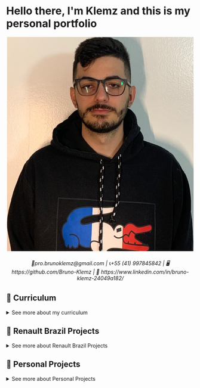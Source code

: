 # Hello there, I'm Klemz and this is my personal portfolio

<p align="center">
<img src="https://github.com/Bruno-Klemz/Portfolio/blob/master/foto_Linkedin_Teams.jpg" 
     width="500" 
     height="575.32" />
</p>

<h6 align="center"> 📝pro.brunoklemz@gmail.com | 📞+55 (41) 997845842 | 🖥️ https://github.com/Bruno-Klemz | 🔗 https://www.linkedin.com/in/bruno-klemz-24049a182/
  
## 📄 Curriculum
<details> 
<summary>See more about my curriculum</summary>
<br/>  
  
### Profile

🤙 Hi, my name is Bruno but feel free to call me Klemz. In general, I tend to define myself as a flexible person with a great emphasis on helping others around me, because I feel that together we can grow a lot.
  
🖥️ My focus is mobile development through the Flutter crossplatform framework, where I develop for both Android and iOS. In personal projects I worked with HTTP requests for REST API, consumption of third-party API's, state management and software architecture with BLoC Pattern, non-relational database construction in Firebase and much more.
  
I am currently looking to improve:
  - ✏️ UI/UX skills to develop apps closer to customer expectations
  - 🖥️ Dart/Flutter ecosystem skills adding test units, more state management pattern like Mobx or Provider, others database consuming and more skill that I'll need in my day's challenges.
  - 🧑‍🤝‍🧑 Working in multidisciplinary groups to develop even more my soft skills.

### Experience
  
>### 🩺 Freelance 
>#### FEB 2021 - OCT 2021 | Curitiba, Brazil
>Over the six months, I developed a simple appointment management app for a dental office. I learned how to implement BLoC and MVVM as state management and sofware architecture, respectively.

>### 🧑‍🤝‍🧑 Startup
>#### JAN 2021 - In work | BuffSpot
>As it is a two-member startup, I participated in the entire idea development process, from the ideation of the business, conversations with external stakeholders, code development to the company's marketing. During the process, I learned how to create and design an idea based on agile development concepts with a focus on MVP. Methodologies such as Scrum, Sprint and Kanban were used to organize the workflow
  
>### 🚙 Renault Brazil
>### OCT 2021 - In work | Ayrton Senna Complex, São José dos Pinhais, Brazil
>At Renault, I developed applications as a final part of projects focused on production line cars. Working individually, I learned to use BLoC as a design pattern in addition to state management, Firebase Auth API consumption, HTTP requests for database operations and also the prototyping and code development of the application screens.

### Skills
  
| **General Coding Skills** | **Dart/Flutter Skills** | **Complementary Skills** | **Soft Skills** |
| ------------------------- | ----------------------- | ------------------------ | -------------- |
| Object Oriented Programming | BLoC State Management | Figma | Empathy 
| MVVM Architecture | JSON Parsing | Microsoft Teams | Critical Sense 
| BLoC Architecture | Anonymous function | Trello | Ease of learning
| Firebase Auth/Realtime Database/Storage | Collections | | Adaptation in different scenarios
| Consume APIs| Asynchronism | | Problem solving
| | REST API | | Good communication
| | | | Manage conflicts

### Education
>### Control and Automation Engineering
>#### FEB 2017 - JUL 2023 | PUCPR Curitiba, Brazil
>My focus in control and automation engineering has always been the scope of software development, here I mainly learned about some software engineering principles, imperative and object-oriented programming, data structure, SQL databases and distributed systems (besides of course a lot engineering calculation).

</details>
  
## 🚙 Renault Brazil Projects
<details>
    
<summary>See more about Renault Brazil Projects</summary>
<br/>
  
### SmartCharger

<p align="left">
<img src="https://github.com/Bruno-Klemz/Portfolio/blob/master/Smartcharger.JPG" 
     width="298" 
     height="621" />
</p>

  
<details>
  
<summary>See more about SmartCharger</summary>

<br/>
SmartCharger is an app focused on charging and monitoring Renault electric cars. The intention is to use the Google Maps API to find charging stations near your location and record all user recharges over time in Firebase.
  
Technologies and Tools used in this project:

  - 🖥️ Firebase Auth and Google Maps API's
  - 📝 BLoC Pattern
  - 💻 HTTP Request to CRUD
  - 🗒️ Versioning in git
  - ↕️ Auto Layout (Columns and Rows)
  - 🖼️ Grid
     

</details>    
</details> 

## 🧔 Personal Projects
<details>
    
<summary>See more about Personal Projects</summary>
<br/>
  
### Instagram Clone

<p align="center">
<img src="https://github.com/Bruno-Klemz/Instagram-Clone/blob/develop/LoginGif.gif" 
     width="250" 
     height="527.778" > <img src="https://github.com/Bruno-Klemz/Instagram-Clone/blob/develop/Feed.gif" 
     width="250" 
     height="527.778" > <img src="https://github.com/Bruno-Klemz/Instagram-Clone/blob/develop/Perfil.gif" 
     width="250" 
     height="527.778" />
  </p>
  
<details>
  
<summary>See more about Instagram Clone</summary>

<br/>
Instagram clone is an app focused on my personal development in creating screens from a third-party prototype. In it, I used Columns and Rows to align vertically and horizontally, as well as ListView and GridView to arrange the information in Stories and Gallery format, as specified in the source prototype. To record the information, I used Firebase Storage as a database for this app, given its ease of working with images. Because of this, I consumed the Firebase Storage API focusing on GET in the url's of each image

  
Technologies and Tools used in this project:

  - 🖥️ Firebase Storage 
  - 📝 BLoC Pattern
  - 🗒️ Versioning in git
  - ↕️ Auto Layout (Columns and Rows)
  - 🖼️ Grid View/List View 
</details>
     
### Floor Calculator
<p align="center">
<img src="https://github.com/Bruno-Klemz/Floor-calculator/blob/develop/apresentation_assets/apresentationPagStartVideo1GIF.gif" 
     width="250" 
     height="527.778" >  <img src="https://github.com/Bruno-Klemz/Floor-calculator/blob/develop/apresentation_assets/apresentationPagStartVideo2GIF.gif" 
     width="250" 
     height="527.778" />
  </p>

<details>
  
<summary>See more about Floor Calculator</summary>
     
### Resume
The project was requested by PagStar, a company focused on digital wallets. In this project, the main concept delivered was the calculation method for the amount of material needed for a civil plant. For the design, the concept was left open, keeping in mind the beauty of the final product. As requirements for the project were listed:
  - MobX as state management
  - Modular to dependency injection and route system
  - Handle exceptions
  - Great design
 
### Personal development
In this project, not having a pre-established design, made me develop myself in the screen prototype process, with great learning in UI/UX concepts such as:
  - 60-30-10 rule
  - Error messages for user feedback
  - Build a model from the brand's visual identity
     
In addition, I was able to put into practice the MobX concepts for state management, where the most relevant points were:
  - Observables variables, actions functions and observer builder
  - Auto generated codes

</details>
